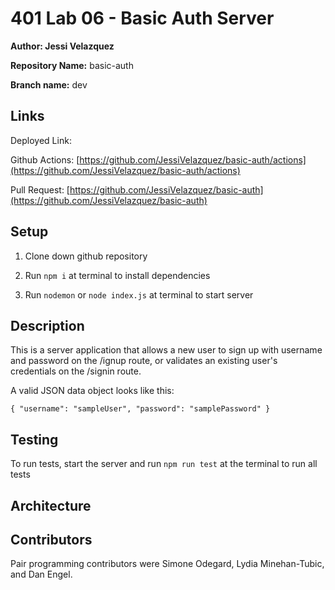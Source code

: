 # 401 Lab 06 - Basic Auth Server

**Author: Jessi Velazquez**

**Repository Name:** basic-auth

**Branch name:** dev

## Links

Deployed Link: 

Github Actions: [https://github.com/JessiVelazquez/basic-auth/actions](https://github.com/JessiVelazquez/basic-auth/actions) 

Pull Request: [https://github.com/JessiVelazquez/basic-auth](https://github.com/JessiVelazquez/basic-auth)

## Setup

1. Clone down github repository

2. Run ```npm i``` at terminal to install dependencies

3. Run ```nodemon``` or ```node index.js``` at terminal to start server

## Description

This is a server application that allows a new user to sign up with username and password on the /ignup route, or validates an existing user's credentials on the /signin route.

A valid JSON data object looks like this:

```
{ "username": "sampleUser", "password": "samplePassword" }
```

## Testing

To run tests, start the server and run ```npm run test``` at the terminal to run all tests

## Architecture




## Contributors

Pair programming contributors were Simone Odegard, Lydia Minehan-Tubic, and Dan Engel.
